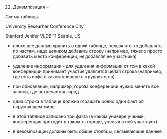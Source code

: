 22. Декомпозиция
=

Схема таблицы

University  Researher   Conference  City

Stanford    Jenifer     VLDB'11     Seattle, US

* плохо все данные хранить в одной таблице, нельзя что-то добавлять по частям, надо целиком добавить строку (например, тяжело просто добавить место конференции, не добавляя ее участника)
* удаление информации - для удаления информации от том в какой конференции принимает участие удаляется целая строка (например, где есть инфа в каком универе сотрудник и пр)
* при обновлении, например, города конференции нужно менять все записи, где встречается город

* одна строка в таблице должна отражать ровно один факт об окружающем мире
* в этой таблице записано три факта (в каком универе ученый, конференция проходит в таком то городе, ученый в ней участвует)

* в декомпозиции должны быть общие столбцы, связывающие данные



